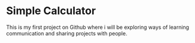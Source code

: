 # Simple Calculator
This is my first project on Github where i will be exploring ways of learning communication and sharing projects with people.
